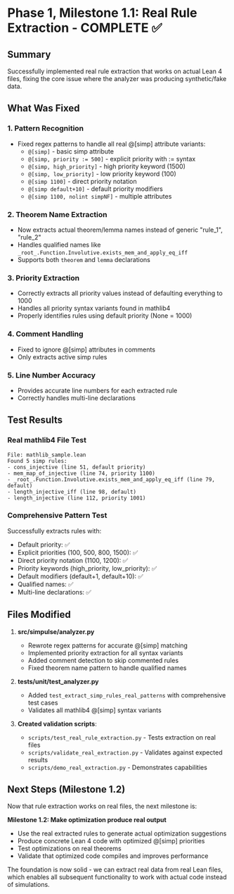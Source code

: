 # Phase 1, Milestone 1.1: Real Rule Extraction - COMPLETE ✅

## Summary

Successfully implemented real rule extraction that works on actual Lean 4 files, fixing the core issue where the analyzer was producing synthetic/fake data.

## What Was Fixed

### 1. **Pattern Recognition**
- Fixed regex patterns to handle all real @[simp] attribute variants:
  - `@[simp]` - basic simp attribute
  - `@[simp, priority := 500]` - explicit priority with := syntax
  - `@[simp, high_priority]` - high priority keyword (1500)
  - `@[simp, low_priority]` - low priority keyword (100)
  - `@[simp 1100]` - direct priority notation
  - `@[simp default+10]` - default priority modifiers
  - `@[simp 1100, nolint simpNF]` - multiple attributes

### 2. **Theorem Name Extraction**
- Now extracts actual theorem/lemma names instead of generic "rule_1", "rule_2"
- Handles qualified names like `_root_.Function.Involutive.exists_mem_and_apply_eq_iff`
- Supports both `theorem` and `lemma` declarations

### 3. **Priority Extraction**
- Correctly extracts all priority values instead of defaulting everything to 1000
- Handles all priority syntax variants found in mathlib4
- Properly identifies rules using default priority (None = 1000)

### 4. **Comment Handling**
- Fixed to ignore @[simp] attributes in comments
- Only extracts active simp rules

### 5. **Line Number Accuracy**
- Provides accurate line numbers for each extracted rule
- Correctly handles multi-line declarations

## Test Results

### Real mathlib4 File Test
```
File: mathlib_sample.lean
Found 5 simp rules:
- cons_injective (line 51, default priority)
- mem_map_of_injective (line 74, priority 1100)
- _root_.Function.Involutive.exists_mem_and_apply_eq_iff (line 79, default)
- length_injective_iff (line 98, default)
- length_injective (line 112, priority 1001)
```

### Comprehensive Pattern Test
Successfully extracts rules with:
- Default priority: ✅
- Explicit priorities (100, 500, 800, 1500): ✅
- Direct priority notation (1100, 1200): ✅
- Priority keywords (high_priority, low_priority): ✅
- Default modifiers (default+1, default+10): ✅
- Qualified names: ✅
- Multi-line declarations: ✅

## Files Modified

1. **src/simpulse/analyzer.py**
   - Rewrote regex patterns for accurate @[simp] matching
   - Implemented priority extraction for all syntax variants
   - Added comment detection to skip commented rules
   - Fixed theorem name pattern to handle qualified names

2. **tests/unit/test_analyzer.py**
   - Added `test_extract_simp_rules_real_patterns` with comprehensive test cases
   - Validates all mathlib4 @[simp] syntax variants

3. **Created validation scripts**:
   - `scripts/test_real_rule_extraction.py` - Tests extraction on real files
   - `scripts/validate_real_extraction.py` - Validates against expected results
   - `scripts/demo_real_extraction.py` - Demonstrates capabilities

## Next Steps (Milestone 1.2)

Now that rule extraction works on real files, the next milestone is:

**Milestone 1.2: Make optimization produce real output**
- Use the real extracted rules to generate actual optimization suggestions
- Produce concrete Lean 4 code with optimized @[simp] priorities
- Test optimizations on real theorems
- Validate that optimized code compiles and improves performance

The foundation is now solid - we can extract real data from real Lean files, which enables all subsequent functionality to work with actual code instead of simulations.
